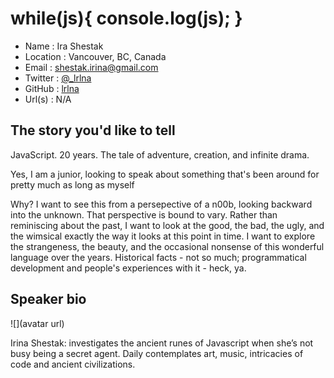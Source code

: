 # while(js){ console.log(js); }

* Name      : Ira Shestak 
* Location  : Vancouver, BC, Canada 
* Email     : shestak.irina@gmail.com 
* Twitter   : [@_lrlna](twitter.com/_lrlna)
* GitHub    : [lrlna](github.com/lrlna)
* Url(s)    : N/A 

## The story you'd like to tell

JavaScript. 20 years. The tale of adventure, creation, and infinite drama.
 
Yes, I am a junior, looking to speak about something that's been around for pretty much as long as myself

Why? I want to see this from a persepective of a n00b, looking backward into the unknown. That perspective is bound to vary. Rather than reminiscing about the past, I want to look at the good, the bad, the ugly, and the wimsical exactly the way it looks at this point in time. I want to explore the strangeness, the beauty, and the occasional nonsense of this wonderful language over the years. Historical facts - not so much; programmatical development and people's experiences with it - heck, ya.



## Speaker bio

![](avatar url)

Irina Shestak: investigates the ancient runes of Javascript when she’s not busy being a secret agent. Daily contemplates art, music, intricacies of code and ancient civilizations.
